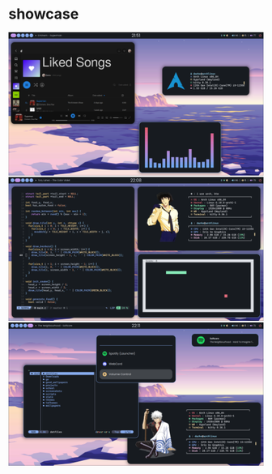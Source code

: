 # showcase

![showcase image 1](assets/image-1.png "image 1")
![showcase image 2](assets/image-2.png "image 2")
![showcase image 3](assets/image-3.png "image 3")
